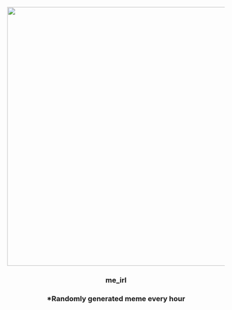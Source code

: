 <p align="center">
        <img src="https://i.redd.it/kng0fya5vzm81.jpg" width="600" height="600">
        </p>
        <h3 align="center">me_irl</h3>
        <h3 align="center">*Randomly generated meme every hour</h3>
    